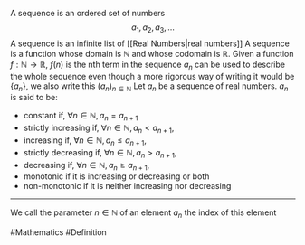 A sequence is an ordered set of numbers
$$
a_{1},a_{2},a_{3},\dots
$$
A sequence is an infinite list of [[Real Numbers|real numbers]]
A sequence is a function whose domain is $\mathbb{N}$ and whose codomain is $\mathbb{R}$. Given a function $f:\mathbb{N}\to \mathbb{R}$, $f(n)$ is the nth term in the sequence
$a_{n}$ can be used to describe the whole sequence even though a more rigorous way of writing it would be $\{ a_{n} \}$, we also write this $(a_{n})_{n\in\mathbb{N}}$ 
Let $a_{n}$ be a sequence of real numbers. $a_{n}$ is said to be:
- constant if, $\forall n\in\mathbb{N},a_{n}=a_{n+1}$
- strictly increasing if, $\forall n\in\mathbb{N},a_{n}<a_{n+1}$,
- increasing if, $\forall n\in\mathbb{N},a_{n}\leq a_{n+1}$,
- strictly decreasing if, $\forall n\in\mathbb{N},a_{n}>a_{n+1}$,
- decreasing if, $\forall n\in\mathbb{N},a_{n}\geq a_{n+1}$,
- monotonic if it is increasing or decreasing or both
- non-monotonic if it is neither increasing nor decreasing
___
We call the parameter $n\in\mathbb{N}$ of  an element $a_{n}$ the index of this element

#Mathematics #Definition